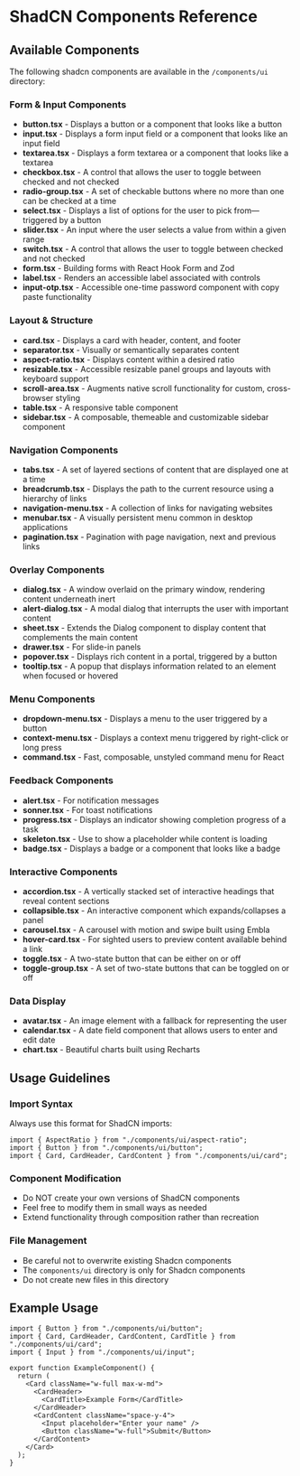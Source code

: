 # ShadCN Components Reference

## Available Components

The following shadcn components are available in the `/components/ui` directory:

### Form & Input Components
- **button.tsx** - Displays a button or a component that looks like a button
- **input.tsx** - Displays a form input field or a component that looks like an input field
- **textarea.tsx** - Displays a form textarea or a component that looks like a textarea
- **checkbox.tsx** - A control that allows the user to toggle between checked and not checked
- **radio-group.tsx** - A set of checkable buttons where no more than one can be checked at a time
- **select.tsx** - Displays a list of options for the user to pick from—triggered by a button
- **slider.tsx** - An input where the user selects a value from within a given range
- **switch.tsx** - A control that allows the user to toggle between checked and not checked
- **form.tsx** - Building forms with React Hook Form and Zod
- **label.tsx** - Renders an accessible label associated with controls
- **input-otp.tsx** - Accessible one-time password component with copy paste functionality

### Layout & Structure
- **card.tsx** - Displays a card with header, content, and footer
- **separator.tsx** - Visually or semantically separates content
- **aspect-ratio.tsx** - Displays content within a desired ratio
- **resizable.tsx** - Accessible resizable panel groups and layouts with keyboard support
- **scroll-area.tsx** - Augments native scroll functionality for custom, cross-browser styling
- **table.tsx** - A responsive table component
- **sidebar.tsx** - A composable, themeable and customizable sidebar component

### Navigation Components
- **tabs.tsx** - A set of layered sections of content that are displayed one at a time
- **breadcrumb.tsx** - Displays the path to the current resource using a hierarchy of links
- **navigation-menu.tsx** - A collection of links for navigating websites
- **menubar.tsx** - A visually persistent menu common in desktop applications
- **pagination.tsx** - Pagination with page navigation, next and previous links

### Overlay Components
- **dialog.tsx** - A window overlaid on the primary window, rendering content underneath inert
- **alert-dialog.tsx** - A modal dialog that interrupts the user with important content
- **sheet.tsx** - Extends the Dialog component to display content that complements the main content
- **drawer.tsx** - For slide-in panels
- **popover.tsx** - Displays rich content in a portal, triggered by a button
- **tooltip.tsx** - A popup that displays information related to an element when focused or hovered

### Menu Components
- **dropdown-menu.tsx** - Displays a menu to the user triggered by a button
- **context-menu.tsx** - Displays a context menu triggered by right-click or long press
- **command.tsx** - Fast, composable, unstyled command menu for React

### Feedback Components
- **alert.tsx** - For notification messages
- **sonner.tsx** - For toast notifications
- **progress.tsx** - Displays an indicator showing completion progress of a task
- **skeleton.tsx** - Use to show a placeholder while content is loading
- **badge.tsx** - Displays a badge or a component that looks like a badge

### Interactive Components
- **accordion.tsx** - A vertically stacked set of interactive headings that reveal content sections
- **collapsible.tsx** - An interactive component which expands/collapses a panel
- **carousel.tsx** - A carousel with motion and swipe built using Embla
- **hover-card.tsx** - For sighted users to preview content available behind a link
- **toggle.tsx** - A two-state button that can be either on or off
- **toggle-group.tsx** - A set of two-state buttons that can be toggled on or off

### Data Display
- **avatar.tsx** - An image element with a fallback for representing the user
- **calendar.tsx** - A date field component that allows users to enter and edit date
- **chart.tsx** - Beautiful charts built using Recharts

## Usage Guidelines

### Import Syntax
Always use this format for ShadCN imports:
```tsx
import { AspectRatio } from "./components/ui/aspect-ratio";
import { Button } from "./components/ui/button";
import { Card, CardHeader, CardContent } from "./components/ui/card";
```

### Component Modification
- Do NOT create your own versions of ShadCN components
- Feel free to modify them in small ways as needed
- Extend functionality through composition rather than recreation

### File Management
- Be careful not to overwrite existing Shadcn components
- The `components/ui` directory is only for Shadcn components
- Do not create new files in this directory

## Example Usage

```tsx
import { Button } from "./components/ui/button";
import { Card, CardHeader, CardContent, CardTitle } from "./components/ui/card";
import { Input } from "./components/ui/input";

export function ExampleComponent() {
  return (
    <Card className="w-full max-w-md">
      <CardHeader>
        <CardTitle>Example Form</CardTitle>
      </CardHeader>
      <CardContent className="space-y-4">
        <Input placeholder="Enter your name" />
        <Button className="w-full">Submit</Button>
      </CardContent>
    </Card>
  );
}
```